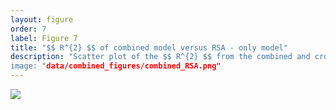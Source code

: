 ```yaml
---
layout: figure
order: 7
label: Figure 7
title: "$$ R^{2} $$ of combined model versus RSA - only model"
description: "Scatter plot of the $$ R^{2} $$ from the combined and cross validated test set versus that of the RSA - only model. A separate color was used for each protein. Although there appeared to be a relationship between the combined and RSA-only models, there was not sufficient power in the data to produce a significant correlation.
image: "data/combined_figures/combined_RSA.png"
---
```

<img src="{{ site.baseurl }}/data/combined_figures/combined_RSA.png">
